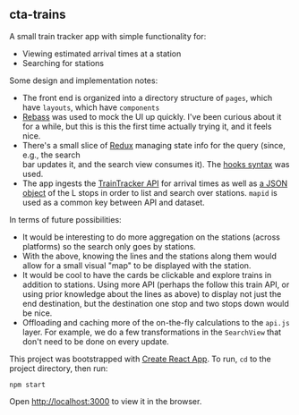 ## cta-trains
A small train tracker app with simple functionality for:
- Viewing estimated arrival times at a station
- Searching for stations

Some design and implementation notes:
- The front end is organized into a directory structure of `pages`, which have `layouts`, which have `components`
- [Rebass](https://rebassjs.org/) was used to mock the UI up quickly. I've been curious about it for a while, but this 
  is this the first time actually trying it, and it feels nice.
- There's a small slice of [Redux](https://redux.js.org/) managing state info for the query (since, e.g., the search    
  bar updates it, and the search view consumes it). The [hooks syntax](https://react-redux.js.org/api/hooks) was used.
- The app ingests the [TrainTracker API](https://www.transitchicago.com/developers/ttdocs/) for arrival times as well
  as [a JSON object](https://data.cityofchicago.org/Transportation/CTA-System-Information-List-of-L-Stops/8pix-ypme) of 
  the L stops in order to list and search over stations. `mapid` is used as a common key between API and dataset.

In terms of future possibilities:
- It would be interesting to do more aggregation on the stations (across platforms) so the search only goes by 
  stations.
- With the above, knowing the lines and the stations along them would allow for a small visual "map" to be displayed
  with the station.
- It would be cool to have the cards be clickable and explore trains in addition to stations. Using more API (perhaps
  the follow this train API, or using prior knowledge about the lines as above) to display not just the end destination,
  but the destination one stop and two stops down would be nice.
- Offloading and caching more of the on-the-fly calculations to the `api.js` layer. For example, we do a few
  transformations in the `SearchView` that don't need to be done on every update.

This project was bootstrapped with [Create React App](https://github.com/facebook/create-react-app).
To run, `cd` to the project directory, then run:

```npm start```

Open [http://localhost:3000](http://localhost:3000) to view it in the browser.
